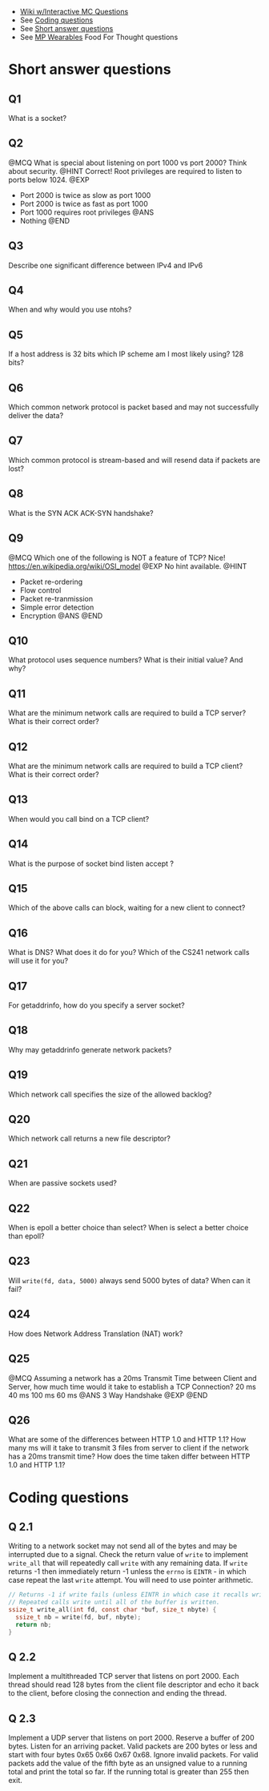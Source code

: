 * [Wiki w/Interactive MC Questions](http://angrave.github.io/SystemProgramming/networkingreviewquestions.html)
* See [Coding questions](#coding-questions)
* See [Short answer questions](#short-answer-questions)
* See [MP Wearables](https://courses.engr.illinois.edu/cs241/mps/mp7/) Food For Thought questions


# Short answer questions
## Q1
What is a socket?

## Q2 

@MCQ
What is special about listening on port 1000 vs port 2000?
Think about security. @HINT
Correct! Root privileges are required to listen to ports below 1024. @EXP
- Port 2000 is twice as slow as port 1000
- Port 2000 is twice as fast as port 1000
- Port 1000 requires root privileges @ANS
- Nothing
@END


## Q3 
Describe one significant difference between IPv4 and IPv6

## Q4
When and why would you use ntohs?

## Q5
If a host address is 32 bits which IP scheme am I most likely using? 128 bits?

## Q6
Which common network protocol is packet based and may not successfully deliver the data?

## Q7
Which common protocol is stream-based and will resend data if packets are lost?

## Q8
What is the SYN ACK ACK-SYN handshake?

## Q9
@MCQ Which one of the following is NOT a feature of TCP? 
Nice! https://en.wikipedia.org/wiki/OSI_model @EXP
No hint available. @HINT
- Packet re-ordering
- Flow control
- Packet re-tranmission
- Simple error detection
- Encryption @ANS
@END

## Q10
What protocol uses sequence numbers? What is their initial value? And why?

## Q11
What are the minimum network calls are required to build a TCP server? What is their correct order?

## Q12
What are the minimum network calls are required to build a TCP client? What is their correct order?

## Q13
When would you call bind on a TCP client?

## Q14 
What is the purpose of
socket
bind
listen
accept
?

## Q15
Which of the above calls can block, waiting for a new client to connect?

## Q16
What is DNS? What does it do for you? Which of the CS241 network calls will use it for you?

## Q17
For getaddrinfo, how do you specify a server socket?

## Q18
Why may getaddrinfo generate network packets?

## Q19
Which network call specifies the size of the allowed backlog?

## Q20
Which network call returns a new file descriptor?

## Q21
When are passive sockets used?

## Q22
When is epoll a better choice than select? When is select a better choice than epoll?

## Q23
Will  `write(fd, data, 5000)`  always send 5000 bytes of data? When can it fail?

## Q24 
How does Network Address Translation (NAT) work? 


## Q25
@MCQ
Assuming a network has a 20ms Transmit Time between Client and Server, how much time would it take to establish a TCP Connection?
20 ms
40 ms 
100 ms
60 ms @ANS
3 Way Handshake @EXP
@END


## Q26
What are some of the differences between HTTP 1.0 and HTTP 1.1? How many ms will it take to transmit 3 files from server to client if the network has a 20ms transmit time? How does the time taken differ between HTTP 1.0 and HTTP 1.1?


# Coding questions
## Q 2.1

Writing to a network socket may not send all of the bytes and may be interrupted due to a signal. Check the return value of `write` to implement `write_all` that will repeatedly call `write` with any remaining data. If `write` returns -1 then immediately return -1 unless the `errno` is `EINTR` - in which case repeat the last `write` attempt. You will need to use pointer arithmetic.
````C
// Returns -1 if write fails (unless EINTR in which case it recalls write
// Repeated calls write until all of the buffer is written.
ssize_t write_all(int fd, const char *buf, size_t nbyte) {
  ssize_t nb = write(fd, buf, nbyte);
  return nb;
}
````

## Q 2.2
Implement a multithreaded TCP server that listens on port 2000. Each thread should read 128 bytes from the client file descriptor and echo it back to the client, before closing the connection and ending the thread.

## Q 2.3
Implement a UDP server that listens on port 2000. Reserve a buffer of 200 bytes. Listen for an arriving packet. Valid packets are 200 bytes or less and start with four bytes 0x65 0x66 0x67 0x68. Ignore invalid packets. For valid packets add the value of the fifth byte as an unsigned value to a running total and print the total so far. If the running total is greater than 255 then exit.
